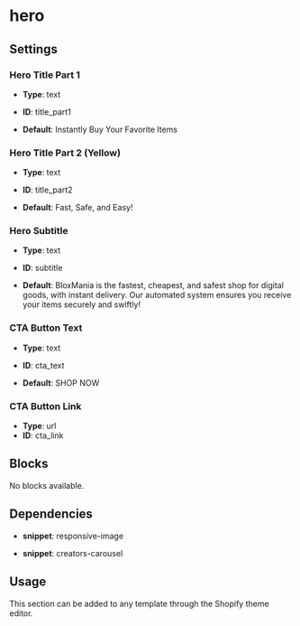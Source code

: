 # hero



## Settings


### Hero Title Part 1
- **Type**: text
- **ID**: title_part1

- **Default**: Instantly Buy Your Favorite Items

### Hero Title Part 2 (Yellow)
- **Type**: text
- **ID**: title_part2

- **Default**: Fast, Safe, and Easy!

### Hero Subtitle
- **Type**: text
- **ID**: subtitle

- **Default**: BloxMania is the fastest, cheapest, and safest shop for digital goods, with instant delivery. Our automated system ensures you receive your items securely and swiftly!

### CTA Button Text
- **Type**: text
- **ID**: cta_text

- **Default**: SHOP NOW

### CTA Button Link
- **Type**: url
- **ID**: cta_link




## Blocks

No blocks available.

## Dependencies


- **snippet**: responsive-image

- **snippet**: creators-carousel


## Usage

This section can be added to any template through the Shopify theme editor.


